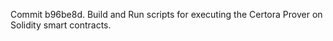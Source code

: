 Commit b96be8d.                    Build and Run scripts for executing the Certora Prover on Solidity smart contracts.